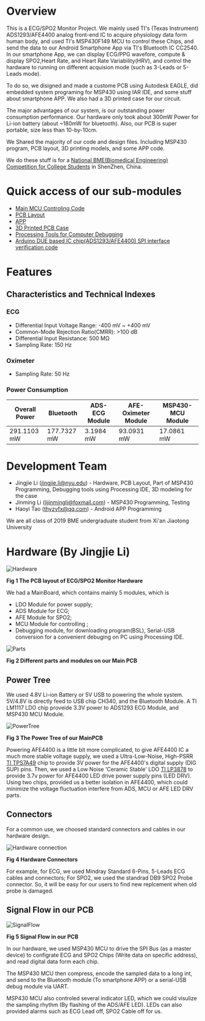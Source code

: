 # Overview
This is a ECG/SPO2 Monitor Project. We mainly used TI's (Texas Instrument) ADS1293/AFE4400 analog front-end IC to acquire physiology data form human body, and used TI's MSP430F149 MCU to control these Chips, and send the data to our Android Smartphone App via TI's Bluetooth IC CC2540. In our smartphone App, we can display ECG/PPG wavefore, compute & display SPO2,Heart Rate, and Heart Rate Variability(HRV), and control the hardware to running on different acquision mode (such as 3-Leads or 5-Leads mode).

To do so, we disigned and made a custome PCB using Autodesk EAGLE, did embedded system programing for MSP430 using IAR IDE, and some stuff about smartphone APP. We also had a 3D printed case for our circuit.

The major advantages of our system, is our outstanding power consumption performance. Our hardware only took about 300mW Power for Li-ion battery (about ~180mW for bluetooth). Also, our PCB is super portable, size less than 10-by-10cm.

We Shared the majority of our code and design files. Including MSP430 program, PCB layout, 3D printing models, and some APP code.

We do these stuff is for a [National BME(Biomedical Engineering) Competition for College Students](http://bmedesign.medmeeting.org/cn) in ShenZhen, China.

# Quick access of our sub-modules
+ [Main MCU Controling Code](https://github.com/celelion/ECGMonitor/blob/master/MSP430/AFE%26ADS_inter/main.c)
+ [PCB Layout](https://github.com/celelion/ECGMonitor/tree/master/PCB)
+ [APP](https://github.com/celelion/ECGMonitor/tree/master/APP_Design)
+ [3D Printed PCB Case](https://github.com/celelion/ECGMonitor/tree/master/Case)
+ [Processing Tools for Computer Debugging](https://github.com/celelion/ECGMonitor/tree/master/Analog_Front/EEGPPGdataRecTest)
+ [Arduino DUE based IC chip(ADS1293/AFE4400) SPI interface verification code](https://github.com/celelion/ECGMonitor/tree/master/Analog_Front/Arduino-TestFirmware)

# Features
## Characteristics and Technical Indexes
### ECG

+ Differential Input Voltage Range: -400 mV ~ +400 mV
+ Common-Mode Rejection Ratio(CMRR): >100 dB
+ Differential Input Resistance: 500 MΩ
+ Sampling Rate: 150 Hz

### Oximeter
+ Sampling Rate: 50 Hz

### Power Consumption
| Overall Power | Bluetooth | ADS-ECG Module | AFE-Oximeter Module | MSP430-MCU Module |
| ------ | ------ | ------ | ------ | ------ |
| 291.1103 mW | 177.7327 mW | 3.1984 mW | 93.0931 mW | 17.0861 mW |

# Development Team
+ Jingjie Li (jingjie.li@nyu.edu) - Hardware, PCB Layout, Part of MSP430 Programming, Debugging tools using Processing IDE, 3D modeling for the case
+ Jinming Li (lijinmingli@foxmail.com) - MSP430 Programming, Testing
+ Haoyi Tao (thyzyfx@qq.com) - Android APP Programming

We are all class of 2019 BME undergraduate student from Xi'an Jiaotong University

# Hardware (By Jingjie Li)

![Hardware](https://i.imgur.com/rh3yaOw.jpg)

__Fig 1 The PCB layout of ECG/SPO2 Monitor Hardware__

We had a MainBoard, which contains mainly 5 modules, which is 
+ LDO Module for power supply; 
+ ADS Module for ECG; 
+ AFE Module for SPO2; 
+ MCU Module for controlling ;
+ Debugging module, for downloading program(BSL), Serial-USB conversion for a convenient debuging on PC using Processing IDE.

![Parts](https://i.imgur.com/xRYY25K.png)

__Fig 2 Different parts and modules on our Main PCB__

## Power Tree

We used 4.8V Li-ion Battery or 5V USB to powering the whole system. 5V/4.8V is directly feed to USB chip CH340, and the Bluetooth Module. A TI LM1117 LDO chip proveide 3.3V power to ADS1293 ECG Module, and MSP430 MCU Module. 

![PowerTree](https://i.imgur.com/6MNTbJE.png)

__Fig 3 The Power Tree of our MainPCB__

Powering AFE4400 is a little bit more complicated, to give AFE4400 IC a much more stable voltage supply, we used a Ultra-Low-Noise, High-PSRR [TI TPS7A49](http://www.ti.com/product/TPS7A49/description) chip to provide 3V power for the AFE4400's digital supply (DIG SUP) pins. Then, we used a Low Noise 'Ceramic Stable' LDO [TI LP3878](http://www.ti.com/product/LP3878-ADJ/samplebuy) to provide 3.7v power for AFE4400 LED drive power supply pins (LED DRV). Using two chips, provided us a better isolation in AFE4400, which could minimize the voltage fluctuation interfere from ADS, MCU or AFE LED DRV parts.

## Connectors

For a common use, we choosed standard connectors and cables in our hardware design.

![Hardware connection](https://i.imgur.com/HNWKe9i.png)

__Fig 4 Hardware Connectors__

For example, for ECG, we used Mindray Standard 6-Pins, 5-Leads ECG cables and connectors; For SPO2, we used the standrad DB9 SPO2 Probe connector. So, it will be easy for our users to find new replcement when old probe is damaged.

## Signal Flow in our PCB

![SignalFlow](https://i.imgur.com/sKEyODt.png)

__Fig 5 Signal Flow in our PCB__

In our hardware, we used MSP430 MCU to drive the SPI Bus (as a master device) to configrate ECG and SPO2 Chips (Write data on specific address), and read digital data form each chip.

The MSP430 MCU then compress, encode the sampled data to a long int, and send to the Bluetooth module (To smartphone APP) or a serial-USB debug module via UART.

MSP430 MCU also controled several indicator LED, which we could visulize the sampling rhythm (By flashing of the ADS/AFE LED). LEDs can also provided alarms such as ECG Lead off, SPO2 Cable off for us.
